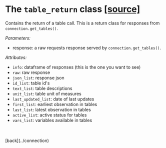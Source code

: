 # The `table_return` class     [[source]](https://github.com/Kristianuruplarsen/PyDST/blob/master/PyDST/connection/connection.py)
Contains the return of a table call. This is a return class for responses from `connection.get_tables()`.

_Parameters:_
* response: a raw requests response served by `connection.get_tables()`.

_Attributes:_
* `info`: dataframe of responses (this is the one you want to see)
* `raw`: raw response
* `json_list`: response json
* `id_list`: table id's
* `text_list`: table descriptions
* `unit_list`: table unit of measures
* `last_updated_list`: date of last updates
* `first_list`: earliest observation in tables
* `last_list`: latest observation in tables
* `active_list`: active status for tables
* `vars_list`: variables available in tables

<br>
<br>
[back](../connection)
